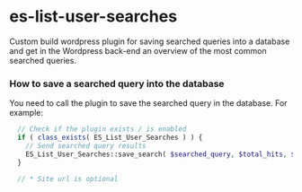
# es-list-user-searches

Custom build wordpress plugin for saving searched queries into a database and get in the Wordpress back-end an overview of the most common searched queries. 

### How to save a searched query into the database
You need to call the plugin to save the searched query in the database. For example:

```php
  // Check if the plugin exists / is enabled
  if ( class_exists( ES_List_User_Searches ) ) {
    // Send searched query results
    ES_List_User_Searches::save_search( $searched_query, $total_hits, $site_url* );
  }

  // * Site url is optional
```
